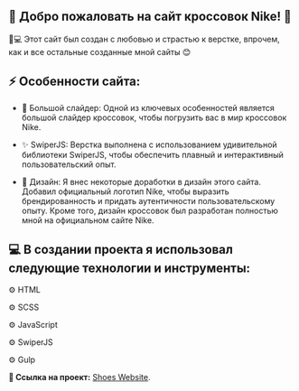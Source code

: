 ## 👟 Добро пожаловать на сайт кроссовок Nike! 👟

🎨💻 Этот сайт был создан с любовью и страстью к верстке, впрочем, как и все остальные созданные мной сайты 😊 

## ⚡ Особенности сайта:
- 🌟 Большой слайдер: Одной из ключевых особенностей является большой слайдер кроссовок, чтобы погрузить вас в мир кроссовок Nike.
 
- ✨ SwiperJS: Верстка выполнена с использованием удивительной библиотеки SwiperJS, чтобы обеспечить плавный и интерактивный пользовательский опыт.
 
- 🎨 Дизайн: Я внес некоторые доработки в дизайн этого сайта. Добавил официальный логотип Nike, чтобы выразить брендированность и придать аутентичности пользовательскому опыту. Кроме того, дизайн кроссовок был разработан полностью мной на официальном сайте Nike.

## 💻 В создании проекта я использовал следующие технологии и инструменты:

⚙️ HTML

⚙️ SCSS

⚙️ JavaScript

⚙️ SwiperJS

⚙️ Gulp

**🔗 Ссылка на проект:** [Shoes Website](https://pavelsychev.github.io/shoes-website/).
